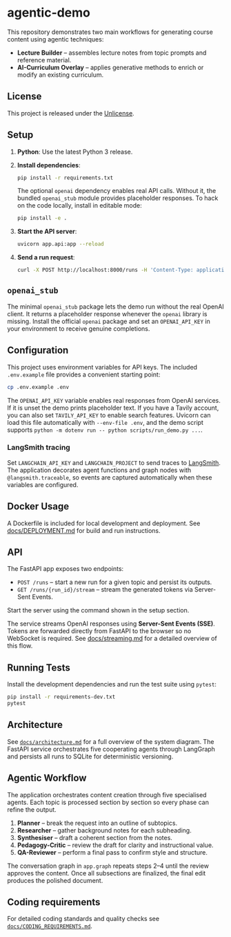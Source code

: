 # agentic-demo

This repository demonstrates two main workflows for generating course content using agentic techniques:

* **Lecture Builder** – assembles lecture notes from topic prompts and reference material.
* **AI-Curriculum Overlay** – applies generative methods to enrich or modify an existing curriculum.

## License

This project is released under the [Unlicense](LICENSE).

## Setup

1. **Python**: Use the latest Python 3 release.
2. **Install dependencies**:
   ```bash
   pip install -r requirements.txt
   ```
   The optional `openai` dependency enables real API calls. Without it,
   the bundled `openai_stub` module provides placeholder responses.
   To hack on the code locally, install in editable mode:
   ```bash
   pip install -e .
   ```
3. **Start the API server**:
   ```bash
   uvicorn app.api:app --reload
   ```

4. **Send a run request**:
   ```bash
   curl -X POST http://localhost:8000/runs -H 'Content-Type: application/json' -d '{"topic":"Quantum"}'
   ```


## `openai_stub`

The minimal `openai_stub` package lets the demo run without the real
OpenAI client. It returns a placeholder response whenever the `openai`
library is missing. Install the official `openai` package and set an
`OPENAI_API_KEY` in your environment to receive genuine completions.

## Configuration

This project uses environment variables for API keys. The included
`.env.example` file provides a convenient starting point:

```bash
cp .env.example .env
```

The `OPENAI_API_KEY` variable enables real responses from OpenAI services. If it
is unset the demo prints placeholder text. If you have a Tavily account, you can also set `TAVILY_API_KEY` to enable
search features. Uvicorn can load this file automatically with `--env-file .env`,
and the demo script supports `python -m dotenv run -- python scripts/run_demo.py ...`.

### LangSmith tracing

Set `LANGCHAIN_API_KEY` and `LANGCHAIN_PROJECT` to send traces to
[LangSmith](https://smith.langchain.com). The application decorates agent
functions and graph nodes with `@langsmith.traceable`, so events are captured
automatically when these variables are configured.

## Docker Usage

A Dockerfile is included for local development and deployment. See
[docs/DEPLOYMENT.md](docs/DEPLOYMENT.md) for build and run instructions.

## API

The FastAPI app exposes two endpoints:

- `POST /runs` – start a new run for a given topic and persist its outputs.
- `GET /runs/{run_id}/stream` – stream the generated tokens via Server-Sent Events.

Start the server using the command shown in the setup section.

The service streams OpenAI responses using **Server-Sent Events (SSE)**. Tokens
are forwarded directly from FastAPI to the browser so no WebSocket is required.
See [docs/streaming.md](docs/streaming.md) for a detailed overview of this
flow.

## Running Tests

Install the development dependencies and run the test suite using `pytest`:

```bash
pip install -r requirements-dev.txt
pytest
```

## Architecture

See [`docs/architecture.md`](docs/architecture.md) for a full overview of the
system diagram. The FastAPI service orchestrates five cooperating agents through
LangGraph and persists all runs to SQLite for deterministic versioning.

## Agentic Workflow

The application orchestrates content creation through five specialised agents. Each topic is processed section by section so every phase can refine the output.

1. **Planner** – break the request into an outline of subtopics.
2. **Researcher** – gather background notes for each subheading.
3. **Synthesiser** – draft a coherent section from the notes.
4. **Pedagogy-Critic** – review the draft for clarity and instructional value.
5. **QA-Reviewer** – perform a final pass to confirm style and structure.

The conversation graph in ``app.graph`` repeats steps 2–4 until the review approves the content. Once all subsections are finalized, the final edit produces the polished document.

## Coding requirements

For detailed coding standards and quality checks see
[`docs/CODING_REQUIREMENTS.md`](docs/CODING_REQUIREMENTS.md).

